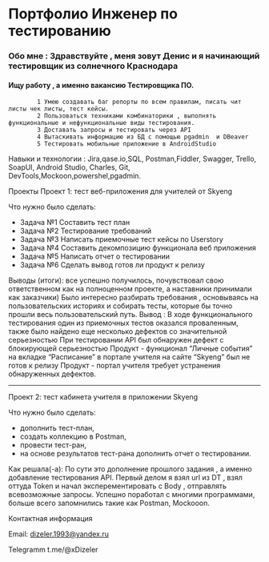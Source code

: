 # Портфолио Инженер по тестированию
### Обо мне :   Здравствуйте , меня зовут Денис и я начинающий тестировщик из солнечного Краснодара
#### Ищу работу , а именно вакансию Тестировщика ПО.
            1 Умею создавать баг репорты по всем правилам, писать чит листы чек листы, тест кейсы.
            2 Пользоваться техниками комбинаторики , выполнять функциональные и нефункциональные виды тестирования.
            3 Доставать запросы и тестировать через API
            4 Вытаскивать информацию из БД с помощью pgadmin  и DBeaver
            5 Тестировать мобильные приложение в AndroidStudio

Навыки и технологии : 
Jira,qase.io,SQL, Postman,Fiddler, Swagger, Trello,
SoapUI, Android Studio, Charles, Git, DevTools,Mockoon,powershel,pgadmin.

Проекты
Проект 1: тест веб-приложения для учителей от Skyeng

Что нужно было сделать:

- Задача №1 Составить тест план
- Задача №2 Тестирование требований
- Задача №3 Написать приемочные тест кейсы по Userstory
- Задача №4 Составить декомпозицию функционала веб приложения
- Задача №5 Написать отчет о тестировании
- Задача №6 Сделать вывод готов ли продукт к релизу


Выводы (итоги): все успешно получилось, почувствовал свою ответственном как на полноценном проекте, а наставники принимали как заказчики)
Было интересно разбирать требования , основываясь на пользовательских историях и собирать тесты, которые бы точно прошли весь пользовательский путь.
Вывод : В ходе функционального тестирования один из приемочных тестов оказался проваленным, также было найдено еще несколько дефектов со значительной серьезностью
При тестировании API был обнаружен дефект с блокирующей серьезностью
Продукт - функционал “Личные события” на вкладке “Расписание” в портале учителя на сайте “Skyeng”  был не готов к релизу
Продукт - портал учителя требует устранения обнаруженных дефектов.
******************

Проект 2: тест кабинета учителя в приложении Skyeng

Что нужно было сделать:

- дополнить тест-план,
- создать коллекцию в Postman,
- провести тест-ран,
- на основе результатов тест-рана дополнить отчет о тестировании.

Как решала(-а): По сути это дополнение прошлого задания , а именно добавление тестирования API. Первый делом я взял url из DT , взял оттуда Token  и начал эксперементировать с Body , отправлять всевозможные запросы.
Успешно поработал с многими программами, больше всего запомнились такие как Postman, Mockooon.





Контактная информация 

Email: dizeler.1993@yandex.ru

Telegramm  t.me/@xDizeler
